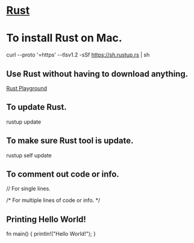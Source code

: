 # [Rust](https://www.rust-lang.org)

# To install Rust on Mac.

curl --proto '=https' --tlsv1.2 -sSf https://sh.rustup.rs | sh

## Use Rust without having to download anything. 

[Rust Playground](https://play.rust-lang.org/?utm_source=thenewstack&utm_medium=website&utm_campaign=platform)


## To update Rust.

rustup update

## To make sure Rust tool is update.

rustup self update

## To comment out code or info.

// For single lines.

/* For multiple lines 
of code or info. */


## Printing Hello World!

fn main() {
    println!("Hello World!");
}
